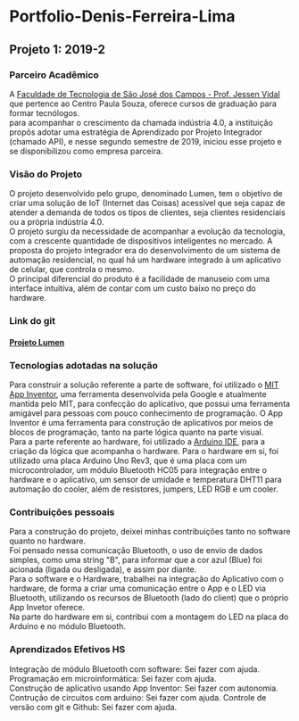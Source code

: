 # Portfolio-Denis-Ferreira-Lima

## Projeto 1: 2019-2

### Parceiro Acadêmico

A [Faculdade de Tecnologia de São José dos Campos - Prof. Jessen Vidal](https://fatecsjc-prd.azurewebsites.net/) que pertence ao Centro Paula Souza, oferece cursos de graduação para formar tecnólogos.  
para acompanhar o crescimento da chamada indústria 4.0, a instituição propôs adotar uma estratégia de Aprendizado por Projeto Integrador (chamado API), e nesse segundo semestre de 2019, iniciou esse projeto e se disponibilizou como empresa parceira.

### Visão do Projeto

O projeto desenvolvido pelo grupo, denominado Lumen, tem o objetivo de criar uma solução de IoT (Internet das Coisas) acessível que seja capaz de atender a demanda de todos os tipos de clientes, seja clientes residenciais ou a própria indústria 4.0.  
O projeto surgiu da necessidade de acompanhar a evolução da tecnologia, com a crescente quantidade de dispositivos inteligentes no mercado. A proposta do projeto integrador era do desenvolvimento de um sistema de automação residencial, no qual há um hardware integrado à um aplicativo de celular, que controla o mesmo.  
O principal diferencial do produto é a facilidade de manuseio com uma interface intuitiva, além de contar com um custo baixo no preço do hardware.

### Link do git
#### [Projeto Lumen](https://github.com/Denis-Lima/Lumen)

### Tecnologias adotadas na solução

Para construir a solução referente a parte de software, foi utilizado o [MIT App Inventor](https://appinventor.mit.edu/), uma ferramenta desenvolvida pela Google e atualmente mantida pelo MIT, para confecção do aplicativo, que possui uma ferramenta amigável para pessoas com pouco conhecimento de programação. O App Inventor é uma ferramenta para construção de aplicativos por meios de blocos de programação, tanto na parte lógica quanto na parte visual.  
Para a parte referente ao hardware, foi utilizado a [Arduino IDE](https://www.arduino.cc/en/software), para a criação da lógica que acompanha o hardware. Para o hardware em si, foi utilizado uma placa Arduino Uno Rev3, que é uma placa com um microcontrolador, um módulo Bluetooth HC05 para integração entre o hardware e o aplicativo, um sensor de umidade e temperatura DHT11 para automação do cooler, além de resistores, jumpers, LED RGB e um cooler.

### Contribuições pessoais

Para a construção do projeto, deixei minhas contribuições tanto no software quanto no hardware.  
Foi pensado nessa comunicação Bluetooth, o uso de envio de dados simples, como uma string "B", para informar que a cor azul (Blue) foi acionada (ligada ou desligada), e assim por diante.  
Para o software e o Hardware, trabalhei na integração do Aplicativo com o hardware, de forma a criar uma comunicação entre o App e o LED via Bluetooth, utilizando os recursos de Bluetooth (lado do client) que o próprio App Invetor oferece.  
Na parte do hardware em si, contribui com a montagem do LED na placa do Arduino e no módulo Bluetooth.

### Aprendizados Efetivos HS

Integração de módulo Bluetooth com software: Sei fazer com ajuda.  
Programação em microinformática: Sei fazer com ajuda.  
Construção de aplicativo usando App Inventor: Sei fazer com autonomia.  
Contrução de circuitos com arduino: Sei fazer com ajuda.
Controle de versão com git e Github: Sei fazer com ajuda.
